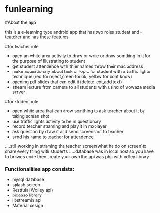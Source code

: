 # funlearning

#About the app

this is  a e-learning type android app that has two roles student and= teatcher and has these features



#for teacher role																																										
   -   open an white area activity to draw or write or draw somthing in it for the purpose of illustrating to student 
   -   get student attendence with thier names throw their mac address
   -   make aquestionary about task or topic for student with a traffic lights technique
	       (red for reject,green for ok, yellow for dont know) 
   -   opening pdf slides that can edit it (delete text,add text)
   -   stream lecture from camera to all students with using of wowaza media server .																		
	
	
#for student role 

   -  open white area that can drow somthing to ask teacher about it by taking screan shot 
   -  use traffic lights activity to be in questionary
   -  record teacher straming and play it in mxplayer
   -  ask question by draw it and send screenshot to teacher
   -  send his name to teacher for attendence
    
	 
	 
	 
	 
	 
....still  working in straming the teacher screen(what he do on screen)to share every thing with students 
.....database was in local host so you have to browes code then create your own the api was php with volley library.


### Functionalities app consists:
   
   
   - mysql database
   - splash screen
   - Restfulai (Volley api)
   - picasso library
   - libstreamin api
   - Material design
   
